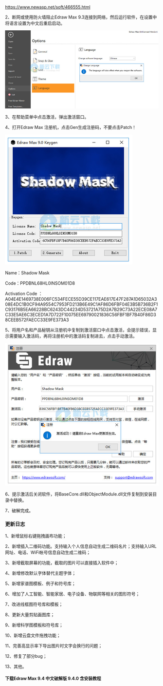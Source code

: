 



https://www.newasp.net/soft/466555.html



2、断网或使用防火墙阻止Edraw Max 9.3连接到网络，然后运行软件，在设置中将语言设置为中文后重启启动。

![Edraw Max 9.4 中文破解版 9.4.0 含安装教程](145508_50160505.jpg)

3、在帮助菜单中点击激活，弹出激活窗口。

4、打开Edraw Max 注册机，点击Gen生成注册码，不要点击Patch！

![Edraw Max 9.4 中文破解版 9.4.0 含安装教程](145451_87475986.jpg)

Name：Shadow Mask

Code：PPDBNL68HL0INSOM01D8

Activation Code  ：A04E4E1469738E006FC534FECE55D39CE117EAE617E47F287A1D65032A308E4DC1B0CF94A9554C7953FD213B6E49C1AF86D6FBF04E3B5B736B2F1C93176B5EA66228BC6243DC44234D53721A75D2A7B29C73A22ECE08A7C33E5AE6C3ECED1A7D722F10075EE69790021836C56FBF1BF7B40F86D38CEEB572FAECC33E9FE373A3

5、将用户名和产品秘钥从注册机中复制到激活窗口中点击激活，会提示错误，显示需要输入激活码，再将注册机中的激活码复制进去，点击手动激活。

![Edraw Max 9.4 中文破解版 9.4.0 含安装教程](145704_18278997.jpg)

6、提示激活后关闭软件，将BaseCore.dll和ObjectModule.dll文件复制到安装目录中替换。

7、破解完成。

### 更新日志

1、新增鼠标右键拖拽画布功能；

2、新增插入二维码功能。支持输入个人信息自动生成二维码名片；支持输入URL网址、电话、WiFi帐号信息自动生成二维码；

3、新增截取屏幕的功能，截取的图片可以直接插入软件中；

4、新增修改默认字体替代主题字体；

5、新增家谱图模板、例子和符号库；

6、增加了人工智能、智能家居、电子设备、物联网等相关的图形符号；

7、改进线框图符号库和模板；

8、更新大量剪贴画图库；

9、新增科学图模板和符号库；

10、新增云盘文件拖拽功能；

11、完善高显示率下导出图片时文字会换行的问题；

12、修复了部分bug；

13、其他。

#### 下载Edraw Max 9.4 中文破解版 9.4.0 含安装教程